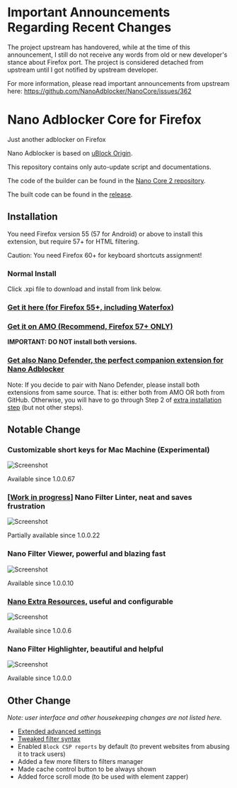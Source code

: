 # Important Announcements Regarding Recent Changes

The project upstream has handovered, while at the time of this announcement, I still do not receive any words from old or new developer's stance about Firefox port. The project is considered detached from upstream until I got notified by upstream developer.

For more information, please read important announcements from upstream here: https://github.com/NanoAdblocker/NanoCore/issues/362



# Nano Adblocker Core for Firefox

Just another adblocker on Firefox

Nano Adblocker is based on [uBlock Origin](https://github.com/gorhill/uBlock).

This repository contains only auto-update script and documentations.

The code of the builder can be found in the [Nano Core 2 repository](https://github.com/LiCybora/NanoCore2). 

The built code can be found in the [release](https://github.com/LiCybora/NanoCoreFirefox/releases).

## Installation

You need Firefox version 55 (57 for Android) or above to install this extension, 
but require 57+ for HTML filtering.

Caution: You need Firefox 60+ for keyboard shortcuts assignment!

### Normal Install

Click .xpi file to download and install from link below.

### [Get it here (for Firefox 55+, including Waterfox)](https://github.com/LiCybora/NanoCoreFirefox/releases/)

### [Get it on AMO (Recommend, Firefox 57+ ONLY)](https://addons.mozilla.org/en-US/firefox/addon/nano-adblocker-firefox/)

**IMPORTANT: DO NOT install both versions.**

### [Get also Nano Defender, the perfect companion extension for Nano Adblocker](https://jspenguin2017.github.io/uBlockProtector)

Note: If you decide to pair with Nano Defender, please install both extensions from same source. 
That is: either both from AMO OR both from GitHub.
Otherwise, you will have to go through Step 2 of [extra installation step](https://jspenguin2017.github.io/uBlockProtector/#extra-installation-steps-for-ublock-origin) (but not other steps).

## Notable Change

### Customizable short keys for Mac Machine (Experimental)

![Screenshot](https://i.imgur.com/If3yfEe.png)

Available since 1.0.0.67

### \[[Work in progress](https://github.com/NanoAdblocker/NanoCore/issues/1)\] Nano Filter Linter, neat and saves frustration

![Screenshot](https://i.imgur.com/SStKkqq.png)

Partially available since 1.0.0.22

### Nano Filter Viewer, powerful and blazing fast

![Screenshot](https://i.imgur.com/fZh4Hqn.png)

Available since 1.0.0.10

### [Nano Extra Resources](https://github.com/NanoAdblocker/NanoFilters/blob/master/NanoFiltersSource/NanoResources.txt), useful and configurable

![Screenshot](https://i.imgur.com/0HIYf4d.png)

Available since 1.0.0.6

### Nano Filter Highlighter, beautiful and helpful

![Screenshot](https://i.imgur.com/KktoFJL.png)

Available since 1.0.0.0

## Other Change

*Note: user interface and other housekeeping changes are not listed here.*

- [Extended advanced settings](https://github.com/NanoAdblocker/NanoCore2/blob/master/notes/advanced_settings.md#advanced-settings)
- [Tweaked filter syntax](https://github.com/NanoAdblocker/NanoCore2/blob/master/notes/filter_syntax.md#filter-syntax)
- Enabled `Block CSP reports` by default (to prevent websites from abusing it
  to track users)
- Added a few more filters to filters manager
- Made cache control button to be always shown
- Added force scroll mode (to be used with element zapper)
